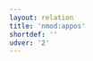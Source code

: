 ```yaml
---
layout: relation
title: 'nmod:appos'
shortdef: ''
udver: '2'
---
```

<!-- Interlanguage links updated Út zář 29 20:23:36 CEST 2020 -->
